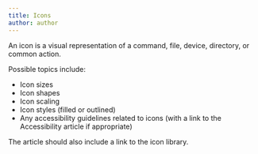 ```yaml
---
title: Icons
author: author
---
```


An icon is a visual representation of a command, file, device, directory, or common action.

Possible topics include:
* Icon sizes
* Icon shapes
* Icon scaling
* Icon styles (filled or outlined)
* Any accessibility guidelines related to icons (with a link to the Accessibility article if appropriate)

The article should also include a link to the icon library.
